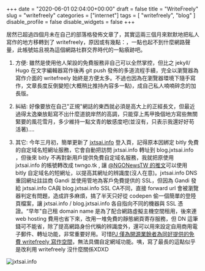 +++
date = "2020-06-01 02:04:00+00:00"
draft = false
title = "WriteFreely"
slug = "writefreely"
categories = ["internet"]
tags = [
  "writefreely",
  "blog"
  ]
disable_profile = false
disable_widgets = false
+++

居然已超過四個月未在自己的部落格發佈文章了，其實這兩三個月來默默地把私人寫作的地方移轉到了 writefreely，原因或有幾點：，一點也起不到什麼網路聲量，此帳號姑且視為這個網路社群交界時代的一點㾗跡吧。

<!--more-->

1.  方便: 雖然是使用他人架設的免費服務非自己可以全然掌控，但比之 jekyll/ Hugo 在文字編輯器寫作後再 git push 發佈的多道流程手續，完全以瀏覽器為寫作介面的 writefreely 始終是方便太多。不過也因為在瀏覽器環境下隨手寫作，文章長度反倒變短(大概稍比推持內容多一點)，成自己私人喃喃碎念的加長版。
    
2.  糾結: 好像要放在自己"正規"網誌的東西就必須是高大上的正經長文，但最近過得太逸樂放鬆寫不出什麼道貌岸然的高調，只能穿上馬甲換個地方寫些無關緊要的風花雪月，多少維持一點文青的敏感度吧(並沒有，只表示我還好好苟活著)….
    
3.  其它: 今年三月初，簡單更新了 [jxtsai.info](https://jxtsai.info) 登入頁，記得原本因綁定 bitly 免費的自定域名短網址服務，它會自動把訪問 jxtsai.info 轉址到 blog.jxtsai.info ，但後來 bitly 不再對新用戶提供免費自定域名服務，我就把原使用 jxtsai.info 的帳號轉改成 twngo.tk , 讓 [@NGONewsTW 的推文](https://blog.jxtsai.info/post/tweets-ngonewstw/)可以使用 bitly 自定域名的短網址，以提高其網址的辨識度(沒人在意)。jxtsai.info DNS 重回網址註註商 Gandi 並使用管地為客戶免費提供的 SSL，但因為 Gandi 發給 jxtsai.info CA與 blog.jxtsai.info SSL CA不同，直接 forward url 會被瀏覽器判定有問題，造成許多麻煩，搞了半天只好從 codepen 偷一個簡單的登陸頁檔案，讓 jxtsai.info / blog.jxtsai.info 各自指向不同的機器與 SSL 憑證。“早年"自己租 domain name 是為了配合網路虛擬主機空間租用，後來連 web hosting 費用也省下來，改用一堆免費的靜態網頁寄存服務，但 DN 這筆錢可不能省，除了提高網路身份代稱的辨識度外，還可以用來設定自用商用電子郵件、轉址功能，非常重要好用。可惜[PJ 僅為開源業餘者為同好提供的免費 writefreely 寫作空間](https://personaljournal.ca/jxtsai/freenom-mian-fei-yu-ming)，無法具備自定網域功能。咦，寫了最長的這點似乎是改利用 writefreely 沒什麼關係XDXD
    

![jxtsai.info](https://i.imgur.com/13NlVmp.png)